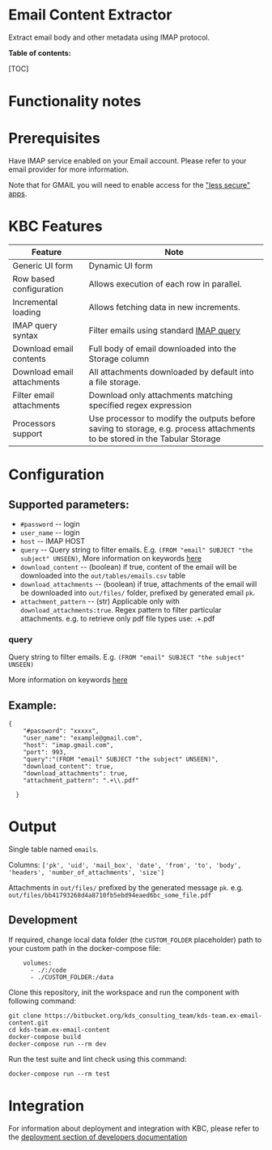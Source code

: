 # Email Content Extractor


Extract email body and other metadata using IMAP protocol.

**Table of contents:**

[TOC]

# Functionality notes


# Prerequisites


Have IMAP service enabled on your Email account. Please refer to your email provider for more information.

Note that for GMAIL you will need to enable access for the ["less secure" apps](https://support.google.com/accounts/answer/6010255?hl=en). 
 

# KBC Features


| **Feature**                | **Note**                                                                                                                   |
|----------------------------|----------------------------------------------------------------------------------------------------------------------------|
| Generic UI form            | Dynamic UI form                                                                                                            |             
| Row based configuration    | Allows execution of each row in parallel.                                                                                  |             
| Incremental loading        | Allows fetching data in new increments.                                                                                    |
| IMAP query syntax          | Filter emails using standard [IMAP query](docs/imap-search.md)                                                             |
| Download email contents    | Full body of email downloaded into the Storage column                                                                      |
| Download email attachments | All attachments downloaded by default into a file storage.                                                                 |
| Filter email attachments   | Download only attachments matching specified regex expression                                                              |
| Processors support         | Use processor to modify the outputs before saving to storage, e.g. process attachments to be stored in the Tabular Storage |


# Configuration

## Supported parameters:

 - `#password` --  login
 - `user_name` -- login
 - `host` -- IMAP HOST
 - `query` -- Query string to filter emails. E.g. `(FROM "email" SUBJECT "the subject" UNSEEN)`, More information on keywords [here](docs/imap-search.md)
 - `download_content` -- (boolean) if true, content of the email will be downloaded into the `out/tables/emails.csv` table
 - `download_attachments` -- (boolean) if true, attachments of the email will be downloaded into `out/files/` folder, prefixed by generated email `pk`.
 - `attachment_pattern` -- (str) Applicable only with `download_attachments:true`. Regex pattern to filter particular attachments. e.g. to retrieve only pdf file types use: .+\.pdf

 
 

### query

Query string to filter emails. E.g. `(FROM "email" SUBJECT "the subject" UNSEEN)`

More information on keywords [here](docs/imap-search.md)

## Example:

```
{
    "#password": "xxxxx",
    "user_name": "example@gmail.com",
    "host": "imap.gmail.com",
    "port": 993,
    "query":"(FROM "email" SUBJECT "the subject" UNSEEN)",
    "download_content": true,
    "download_attachments": true,
    "attachment_pattern": ".+\\.pdf"

  }
```

Output
======

Single table named `emails`.

Columns: `['pk', 'uid', 'mail_box', 'date', 'from', 'to', 'body', 'headers', 'number_of_attachments', 'size']`


Attachments in `out/files/` prefixed by the generated message `pk`. e.g. `out/files/bb41793268d4a8710fb5ebd94eaed6bc_some_file.pdf`

Development
-----------

If required, change local data folder (the `CUSTOM_FOLDER` placeholder) path to
your custom path in the docker-compose file:

~~~~~~~~~~~~~~~~~~~~~~~~~~~~~~~~~~~~~~~~~~~~~~~~~~~~~~~~~~~~~~~~~~~~~~~~~~~~~~~~
    volumes:
      - ./:/code
      - ./CUSTOM_FOLDER:/data
~~~~~~~~~~~~~~~~~~~~~~~~~~~~~~~~~~~~~~~~~~~~~~~~~~~~~~~~~~~~~~~~~~~~~~~~~~~~~~~~

Clone this repository, init the workspace and run the component with following
command:

~~~~~~~~~~~~~~~~~~~~~~~~~~~~~~~~~~~~~~~~~~~~~~~~~~~~~~~~~~~~~~~~~~~~~~~~~~~~~~~~
git clone https://bitbucket.org/kds_consulting_team/kds-team.ex-email-content.git
cd kds-team.ex-email-content
docker-compose build
docker-compose run --rm dev
~~~~~~~~~~~~~~~~~~~~~~~~~~~~~~~~~~~~~~~~~~~~~~~~~~~~~~~~~~~~~~~~~~~~~~~~~~~~~~~~

Run the test suite and lint check using this command:

~~~~~~~~~~~~~~~~~~~~~~~~~~~~~~~~~~~~~~~~~~~~~~~~~~~~~~~~~~~~~~~~~~~~~~~~~~~~~~~~
docker-compose run --rm test
~~~~~~~~~~~~~~~~~~~~~~~~~~~~~~~~~~~~~~~~~~~~~~~~~~~~~~~~~~~~~~~~~~~~~~~~~~~~~~~~

Integration
===========

For information about deployment and integration with KBC, please refer to the
[deployment section of developers
documentation](https://developers.keboola.com/extend/component/deployment/)
